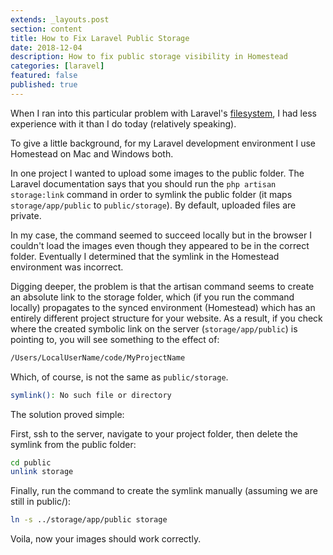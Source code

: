 ```yaml
---
extends: _layouts.post
section: content
title: How to Fix Laravel Public Storage
date: 2018-12-04
description: How to fix public storage visibility in Homestead
categories: [laravel]
featured: false
published: true
---
```


When I ran into this particular problem with Laravel's [filesystem](https://laravel.com/docs/5.7/filesystem), I had less experience with it than I do today (relatively speaking).

To give a little background, for my Laravel development environment I use Homestead on Mac and Windows both.

In one project I wanted to upload some images to the public folder. The Laravel documentation says that you should run the `php artisan storage:link` command in order to symlink the public folder (it maps `storage/app/public` to `public/storage`). By default, uploaded files are private.

In my case, the command seemed to succeed locally but in the browser I couldn't load the images even though they appeared to be in the correct folder. Eventually I determined that the symlink in the Homestead environment was incorrect.

Digging deeper, the problem is that the artisan command seems to create an absolute link to the storage folder, which (if you run the command locally) propagates to the synced environment (Homestead) which has an entirely different project structure for your website. As a result, if you check where the created symbolic link on the server (`storage/app/public`) is pointing to, you will see something to the effect of:

```bash
/Users/LocalUserName/code/MyProjectName
```

Which, of course, is not the same as `public/storage`.

```bash
symlink(): No such file or directory
```

The solution proved simple:

First, ssh to the server, navigate to your project folder, then delete the symlink from the public folder:

```bash
cd public
unlink storage
```

Finally, run the command to create the symlink manually (assuming we are still in public/):

```bash
ln -s ../storage/app/public storage
```

Voila, now your images should work correctly.
